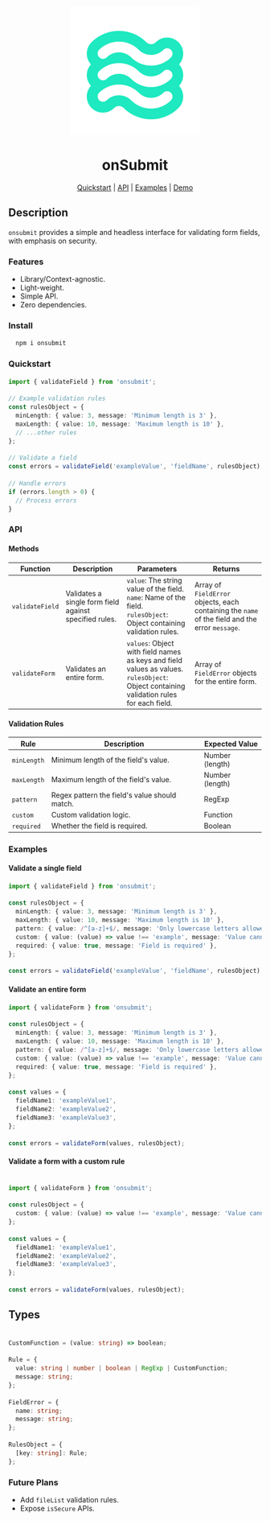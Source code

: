 <div align="center">
        <a href="" title="onsubmit library link">
            <img src="./static/waves-outline-green.svg" alt="onsubmit library logo" />
        </a>

# onSubmit
</div>

<div align="center">

</div>

<p align="center">
  <a href="#quickstart">Quickstart</a> | 
  <a href="#api">API</a> |
  <a href="#examples">Examples</a> |
  <a target="_blank" href="https://on-submit-website.vercel.app/">Demo</a>
</p>

## Description

`onsubmit` provides a simple and headless interface for validating form fields, with emphasis on security.

### Features

- Library/Context-agnostic.
- Light-weight.
- Simple API.
- Zero dependencies.


### Install 

  ```sh
    npm i onsubmit
  ```

### Quickstart


```Typescript
import { validateField } from 'onsubmit';

// Example validation rules
const rulesObject = {
  minLength: { value: 3, message: 'Minimum length is 3' },
  maxLength: { value: 10, message: 'Maximum length is 10' },
  // ...other rules
};

// Validate a field
const errors = validateField('exampleValue', 'fieldName', rulesObject);

// Handle errors
if (errors.length > 0) {
  // Process errors
}
```

### API

#### Methods
| Function        | Description                                           | Parameters                                                        | Returns            |
|-----------------|-------------------------------------------------------|-------------------------------------------------------------------|--------------------|
| `validateField` | Validates a single form field against specified rules.| `value`: The string  value of the field.<br>`name`: Name of the field.<br>`rulesObject`: Object containing validation rules. | Array of `FieldError` objects, each containing the `name` of the field and the error `message`. |
| `validateForm`  | Validates an entire form.                             | `values`: Object with field names as keys and field values as values.<br>`rulesObject`: Object containing validation rules for each field. | Array of `FieldError` objects for the entire form. |

#### Validation Rules

| Rule       | Description                                  | Expected Value     |
|------------|----------------------------------------------|--------------------|
| `minLength`      | Minimum length of the field's value.         | Number (length)    |
| `maxLength`      | Maximum length of the field's value.         | Number (length)    |
| `pattern`  | Regex pattern the field's value should match.| RegExp             |
| `custom`   | Custom validation logic.                     | Function           |
| `required` | Whether the field is required.               | Boolean            |


### Examples


#### Validate a single field

```Typescript
import { validateField } from 'onsubmit';

const rulesObject = {
  minLength: { value: 3, message: 'Minimum length is 3' },
  maxLength: { value: 10, message: 'Maximum length is 10' },
  pattern: { value: /^[a-z]+$/, message: 'Only lowercase letters allowed' },
  custom: { value: (value) => value !== 'example', message: 'Value cannot be "example"' },
  required: { value: true, message: 'Field is required' },
};

const errors = validateField('exampleValue', 'fieldName', rulesObject);
```

#### Validate an entire form

```Typescript
import { validateForm } from 'onsubmit';

const rulesObject = {
  minLength: { value: 3, message: 'Minimum length is 3' },
  maxLength: { value: 10, message: 'Maximum length is 10' },
  pattern: { value: /^[a-z]+$/, message: 'Only lowercase letters allowed' },
  custom: { value: (value) => value !== 'example', message: 'Value cannot be "example"' },
  required: { value: true, message: 'Field is required' },
};

const values = {
  fieldName1: 'exampleValue1',
  fieldName2: 'exampleValue2',
  fieldName3: 'exampleValue3',
};

const errors = validateForm(values, rulesObject);
```

#### Validate a form with a custom rule

```Typescript

import { validateForm } from 'onsubmit';

const rulesObject = {
  custom: { value: (value) => value !== 'example', message: 'Value cannot be "example"' },
};

const values = {
  fieldName1: 'exampleValue1',
  fieldName2: 'exampleValue2',
  fieldName3: 'exampleValue3',
};

const errors = validateForm(values, rulesObject);
```

## Types 
  
  ```Typescript

  CustomFunction = (value: string) => boolean;

  Rule = {
    value: string | number | boolean | RegExp | CustomFunction;
    message: string;
  };

  FieldError = {
    name: string;
    message: string;
  };

  RulesObject = {
    [key: string]: Rule;
  };
  ```


### Future Plans

- Add `fileList` validation rules.
- Expose `isSecure` APIs.